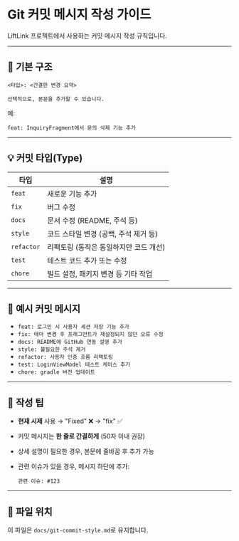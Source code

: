 # Git 커밋 메시지 작성 가이드

LiftLink 프로젝트에서 사용하는 커밋 메시지 작성 규칙입니다.

---

## 📌 기본 구조

```
<타입>: <간결한 변경 요약>

선택적으로, 본문을 추가할 수 있습니다.
```

예:
```
feat: InquiryFragment에서 문의 삭제 기능 추가
```


---

## 💡 커밋 타입(Type)

| 타입         | 설명                      |
|------------|-------------------------|
| `feat`     | 새로운 기능 추가               |
| `fix`      | 버그 수정                   |
| `docs`     | 문서 수정 (README, 주석 등)    |
| `style`    | 코드 스타일 변경 (공백, 주석 제거 등) |
| `refactor` | 리팩토링 (동작은 동일하지만 코드 개선)  |
| `test`     | 테스트 코드 추가 또는 수정         |
| `chore`    | 빌드 설정, 패키지 변경 등 기타 작업   |

---

## 📝 예시 커밋 메시지

- `feat: 로그인 시 사용자 세션 저장 기능 추가`
- `fix: 테마 변경 후 프래그먼트가 재설정되지 않던 오류 수정`
- `docs: README에 GitHub 연동 설명 추가`
- `style: 불필요한 주석 제거`
- `refactor: 사용자 인증 흐름 리팩토링`
- `test: LoginViewModel 테스트 케이스 추가`
- `chore: gradle 버전 업데이트`

---

## 🔑 작성 팁

- **현재 시제** 사용 → "Fixed" ❌ → "fix" ✅
- 커밋 메시지는 **한 줄로 간결하게** (50자 이내 권장)
- 상세 설명이 필요한 경우, 본문에 줄바꿈 후 추가 가능
- 관련 이슈가 있을 경우, 메시지 하단에 추가:

  ```
  관련 이슈: #123
  ```

---

## 📂 파일 위치

이 파일은 `docs/git-commit-style.md`로 유지합니다.

